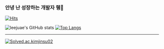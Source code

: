 ### 안녕 난 성장하는 개발자 쥉👋
[![Hits](https://hits.seeyoufarm.com/api/count/incr/badge.svg?url=https%3A%2F%2Fgithub.com%2Fleejuae&count_bg=%23BCBCBC&title_bg=%23FFB3B3&icon=&icon_color=%23E7E7E7&title=hits&edge_flat=false)](https://hits.seeyoufarm.com)
<!--
**leejuae/leejuae** is a ✨ _special_ ✨ repository because its `README.md` (this file) appears on your GitHub profile.

Here are some ideas to get you started:

- 🔭 I’m currently working on ...
- 🌱 I’m currently learning ...
- 👯 I’m looking to collaborate on ...
- 🤔 I’m looking for help with ...
- 💬 Ask me about ...
- 📫 How to reach me: ...
- 😄 Pronouns: ...
- ⚡ Fun fact: ...
-->
![leejuae's GitHub stats](https://github-readme-stats.vercel.app/api?username=leejuae&show_icons=true&theme=shadow_green)
[![Top Langs](https://github-readme-stats.vercel.app/api/top-langs/?username=leejuae&layout=compact)](https://github.com/leejuae)
<!--
<a href="" target="_blank"><img src="https://img.shields.io/badge/Android-3DDC84?style=flat-square&logo=Android&logoColor=white"/></a>
<a href="" target="_blank"><img src="https://img.shields.io/badge/JAVA-007396?style=flat-square&logo=Java&logoColor=white"/></a>
<a href="" target="_blank"><img src="https://img.shields.io/badge/Kotlin-0095D5?style=flat-square&logo=Kotlin&logoColor=white"/></a>
<a href="" target="_blank"><img src="https://img.shields.io/badge/Python-3776AB?style=flat-square&logo=Python&logoColor=white"/></a>
-->

---
[![Solved.ac.kimjinsu02](http://mazassumnida.wtf/api/v2/generate_badge?boj=kimjinsu02)](https://solved.ac/kimjinsu02)
